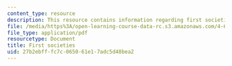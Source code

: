 ```yaml
---
content_type: resource
description: This resource contains information regarding first societies.
file: /media/https%3A/open-learning-course-data-rc.s3.amazonaws.com/4-605-introduction-to-the-history-and-theory-of-architecture-spring-2012/27b2ebfffc7c065061e17adc5d48bea2_MIT4_605S12_lec01.pdf
file_type: application/pdf
resourcetype: Document
title: First societies
uid: 27b2ebff-fc7c-0650-61e1-7adc5d48bea2
---
```

